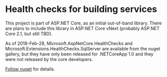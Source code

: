 Health checks for building services
===

This project is part of ASP.NET Core, as an initial out-of-band library.
There are plans to include this library in ASP.NET Core vNext (probably ASP.NET Core 2.1, but still TBD).

As of 2018-Feb-28, Microsoft.AspNetCore.HealthChecks and Microsoft.Extensions.HealthChecks.SqlServer are available from the nuget gallery, but they have only been released for .NETCoreApp 1.0 and they were not released by the core developers.

[Follow nuget](https://www.nuget.org/packages?q=Microsoft.Extensions.HealthChecks+Microsoft.AspNetCore.HealthChecks+Microsoft.Extensions.HealthChecks.SqlServer) for details.
